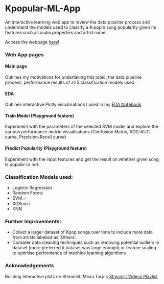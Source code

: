 # Kpopular-ML-App
An interactive learning web app to review the data pipeline process and understand the models used to classify a K-pop's song popularity given its features such as audio properties and artist name.

Access the webpage [here](https://phyosandarwin-kpopular-ml-app-01-kpopular-ml-app-8ywdaf.streamlit.app/)!

### Web App pages
#### Main page
Outlines my motivations for undertaking this topic, the data pipeline process, performance results of all  5 classification models used.

#### EDA
Outlines interactive Plotly visualisations I used in my [EDA Notebook](https://github.com/phyosandarwin/song-prediction-site/blob/32ff9e2a9ae6a582a1891d5d50c95dffa373ff81/notebooks/Data%20cleaning.ipynb)

#### Train Model (Playground feature)
Experiment with the parameters of the selected SVM model and explore the various performance metric visualisations (Confusion Matrix, ROC-AUC curve, Precision-Recall curve)

#### Predict Popularity (Playground feature)
Experiment with the input features and get the result on whether given song is popular or not.

### Classification Models used:
- Logistic Regression
- Random Forest
- SVM ✅
- XGBoost
- KNN

### Further Improvements:
- Collect a larger dataset of Kpop songs over time to include more data from artists labelled as 'Others'.
- Consider data cleaning techniques such as removing potential outliers in dataset (more preferred if dataset was large enough) or feature scaling to optimise performance of machine learning algorithms

### Acknowledgements
Building Interactive plots on Streamlit: Misra Turp's [Streamlit Videos Playlist](https://www.youtube.com/playlist?list=PLM8lYG2MzHmRpyrk9_j9FW0HiMwD9jSl5)